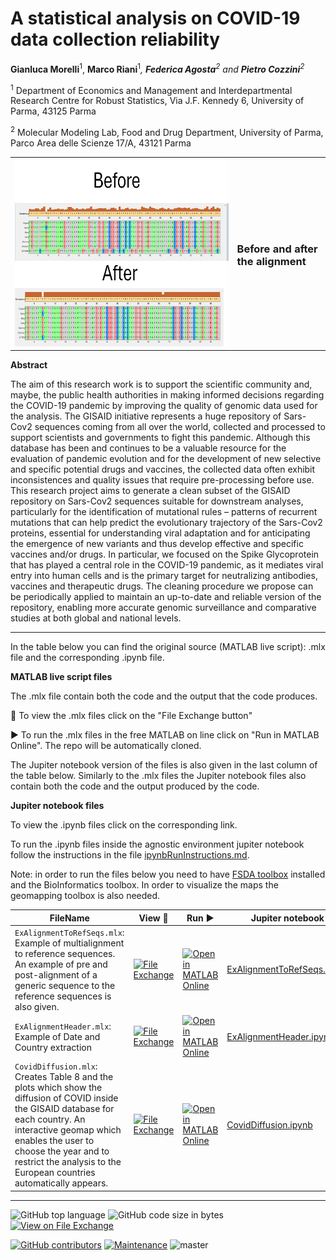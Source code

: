 # A statistical analysis on COVID-19 data collection reliability

**Gianluca Morelli**<sup>1</sup>, **Marco Riani**<sup>1</sup>*, **Federica Agosta**<sup>2</sup> and **Pietro Cozzini**<sup>2</sup>*

<sup>1</sup> Department of Economics and Management and Interdepartmental Research Centre for Robust Statistics, Via J.F. Kennedy 6, University of Parma, 43125 Parma 

<sup>2</sup> Molecular Modeling Lab, Food and Drug Department, University of Parma, Parco Area delle Scienze 17/A, 43121 Parma



<table>
  <tr>
    <td><img src="LogoCovid.png" width="1024" height="300"></td>
    <td> <b> <H3>Before and after the alignment  </H3></b> </td>
  </tr>
</table>




**Abstract**

The aim of this research work is to support the scientific community and, maybe, the public health authorities in making informed decisions regarding the COVID-19 pandemic by improving the quality of genomic data used for the analysis.
The GISAID initiative represents a huge repository of Sars-Cov2 sequences coming from all over the world, collected and processed to support scientists and governments to fight this pandemic. Although this database has been and continues to be a valuable resource for the evaluation of pandemic evolution and for the development of new selective and specific potential drugs and vaccines, the collected data often exhibit inconsistences and quality issues that require pre-processing before use.
This research project aims to generate a clean subset of the GISAID repository on Sars-Cov2 sequences suitable for downstream analyses, particularly for the identification of mutational rules – patterns of recurrent mutations that can help predict the evolutionary trajectory of the Sars-Cov2 proteins, essential for understanding viral adaptation and for anticipating the emergence of new variants and thus develop effective and specific vaccines and/or drugs. In particular, we focused on the Spike Glycoprotein that has played a central role in the COVID-19 pandemic, as it mediates viral entry into human cells and is the primary target for neutralizing antibodies, vaccines and therapeutic drugs. 
The cleaning procedure we propose can be periodically applied to maintain an up-to-date and reliable version of the repository, enabling more accurate genomic surveillance and comparative studies at both global and national levels.  


---

In the table below you can find  the original source (MATLAB live script): .mlx file and the corresponding .ipynb file. 

**MATLAB live script files**

The .mlx file 
contain both the code and the output that the code produces.

:eyes: To view the .mlx files click  on the "File Exchange button"

▶️ To run the .mlx files in the free MATLAB on line click on "Run in MATLAB Online". The repo will be automatically cloned. 

The Jupiter notebook version of the files is also given in the last column of the table below. Similarly to the .mlx files the Jupiter notebook files also contain both the code and the output produced by the code.

**Jupiter notebook files**

To view the .ipynb files click on the corresponding link.

To run the .ipynb files inside the agnostic environment jupiter notebook follow the instructions in the file
[ipynbRunInstructions.md](https://github.com/UniprJRC/MonitoringBook/blob/main/ipynbRunInstructions.md). 

Note: in order to run the files below you need to have [FSDA toolbox](https://https://www.mathworks.com/matlabcentral/fileexchange/72999-fsda-flexible-statistics-data-analysis-toolbox) installed and the BioInformatics toolbox. In order to visualize the maps the geomapping toolbox is also needed.
<!--
<style>
table th:first-of-type {
    width: 25%;
}
table th:nth-of-type(2) {
    width: 25%;
}
table th:nth-of-type(3) {
    width: 25%;
}
table th:nth-of-type(4) {
    width: 25%;
}
</style>
-->

| FileName | View :eyes:  | Run ▶️  | Jupiter notebook |
| -------- | ---- | --- | ---- |
|`ExAlignmentToRefSeqs.mlx`: Example of multialignment to reference sequences. An example of pre and post-alignment of a generic sequence to the reference sequences is also given.  | [![File Exchange](https://www.mathworks.com/matlabcentral/images/matlab-file-exchange.svg)](https://viewer.mathworks.com/?viewer=live_code&url=https%3A%2F%2Fwww.mathworks.com%2Fmatlabcentral%2Fmlc-downloads%2Fdownloads%2F19c1b81b-444e-49c1-b9e3-98cccd16ff95%2F1746875793%2Ffiles%2FExAlignmentToRefSeqs.mlx&embed=web) |  [![Open in MATLAB Online](https://www.mathworks.com/images/responsive/global/open-in-matlab-online.svg)](https://matlab.mathworks.com/open/github/v1?repo=UniprJRC/Covid19&file=ExAlignmentToRefSeqs.mlx) | [ExAlignmentToRefSeqs.ipynb](https://github.com/UniprJRC/Covid19/blob/main/ExAlignmentToRefSeqs.ipynb) |
|`ExAlignmentHeader.mlx`: Example of Date and Country extraction   | [![File Exchange](https://www.mathworks.com/matlabcentral/images/matlab-file-exchange.svg)](https://viewer.mathworks.com/?viewer=live_code&url=https%3A%2F%2Fwww.mathworks.com%2Fmatlabcentral%2Fmlc-downloads%2Fdownloads%2F19c1b81b-444e-49c1-b9e3-98cccd16ff95%2F1746875793%2Ffiles%2FExAlignmentHeader.mlx&embed=web) |  [![Open in MATLAB Online](https://www.mathworks.com/images/responsive/global/open-in-matlab-online.svg)](https://matlab.mathworks.com/open/github/v1?repo=UniprJRC/Covid19&file=ExAlignmentHeader.mlx) | [ExAlignmentHeader.ipynb](https://github.com/UniprJRC/Covid19/blob/main/ExAlignmentHeader.ipynb) |
|`CovidDiffusion.mlx`: Creates Table 8 and the plots which show the diffusion of COVID inside the GISAID database for each country. An interactive geomap which enables the user to choose the year and to restrict the analysis to the European countries automatically appears.    | [![File Exchange](https://www.mathworks.com/matlabcentral/images/matlab-file-exchange.svg)](https://viewer.mathworks.com/?viewer=live_code&url=https%3A%2F%2Fwww.mathworks.com%2Fmatlabcentral%2Fmlc-downloads%2Fdownloads%2F19c1b81b-444e-49c1-b9e3-98cccd16ff95%2F1746875793%2Ffiles%2FcovidDiffusion.mlx&embed=web) |  [![Open in MATLAB Online](https://www.mathworks.com/images/responsive/global/open-in-matlab-online.svg)](https://matlab.mathworks.com/open/github/v1?repo=UniprJRC/Covid19&file=CovidDiffusion.mlx&focus=true) | [CovidDiffusion.ipynb](https://github.com/UniprJRC/Covid19/blob/main/CovidDiffusion.ipynb) |



---


![GitHub top language](https://img.shields.io/github/languages/top/UniprJRC/boot-TCLUST)
![GitHub code size in bytes](https://img.shields.io/github/languages/code-size/UniprJRC/boot-TCLUST)
[![View on File Exchange](https://www.mathworks.com/matlabcentral/images/matlab-file-exchange.svg)](https://www.mathworks.com/matlabcentral/fileexchange/181093-a-statistical-analysis-on-covid-19-data-collection)


[![GitHub contributors](https://img.shields.io/github/contributors/UniprJRC/boot-TCLUST)](https://github.com/UniprJRC/2025tobit/graphs/contributors)
[![Maintenance](https://img.shields.io/badge/Maintained%3F-yes-green.svg)](https://github.com/UniprJRC/boot-TCLUST/graphs/commit-activity)
![master](https://img.shields.io/github/last-commit/badges/shields/master)
